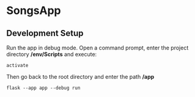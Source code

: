 # SongsApp

## Development Setup
Run the app in debug mode. Open a command prompt, enter the project directory **/env/Scripts** and execute:
```
activate
```

Then go back to the root directory and enter the path **/app**
```
flask --app app --debug run
```
